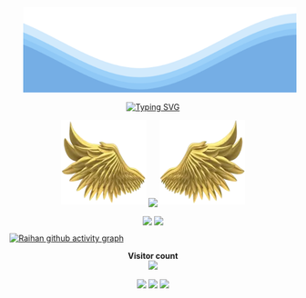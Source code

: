 <p align="center">
  <ul>   
    <img src="https://raw.githubusercontent.com/fredgrott/FredGrott/gh-pages/waves.svg" width="100%" height="150">
    </ul>
</p>	
<p align=center>
  <div align="center">
    <a href="https://git.io/typing-svg"><img src="https://readme-typing-svg.demolab.com?font=Roboto&weight=900&size=30&pause=1000&color=FFFFFF&center=true&vCenter=true&multiline=true&width=435&height=100&lines=Hi%2C+I'Mohammed+Raihan;Laravel+Developer" alt="Typing SVG" /></a>
  </div>
</p>
<p align="center">
  <img height="150" width="150" src="left.webp">
  <img align="center" src="https://github-readme-streak-stats.herokuapp.com/?user=RaihanIIUC&theme=dark&hide_border=true"/>
  <img height="150" width="150" src="right.webp">
</p>

<p align="center"  >
    <img align="center"  src="https://github-readme-stats.vercel.app/api?username=RaihanIIUC&show_icons=true&hide_border=true&title_color=94b4a4&amp&icon_color=FFFFFF&amp&text_color=FFFFFF&amp&bg_color=000000&count_private=true&include_all_commits=true"/>
      <img  align="center"  height="195px" src="https://github-readme-stats.vercel.app/api/top-langs/?username=RaihanIIUC&text_color=FFFFFF&bg_color=000000&title_color=94b4a4&langs_count=15&layout=compact&hide_border=true" />

</p>

[![Raihan github activity graph](https://github-readme-activity-graph.vercel.app/graph?username=RaihanIIUC&theme=react-dark)](https://github.com/RaihanIIUC/github-readme-activity-graph)

</p>
  <p align="center"> 
  <b>Visitor count</b><br>
  <img src="https://profile-counter.glitch.me/RaihanIIUC/count.svg" />
</p>
<p align="center">
<a href="https://www.linkedin.com/in/raihan-php"><img src="https://img.shields.io/badge/-Mohammed%20Raihan%20-0077B5?style=flat&logo=Linkedin&logoColor=white"/></a>
<a href="mailto:mdraihan4835@gmail.com"><img src="https://img.shields.io/badge/-Gmail-D14836?style=flat&logo=Gmail&logoColor=white"/></a>
<a href="https://stackoverflow.com/users/12324937/raihan-bd-1213"><img src="https://img.shields.io/badge/Stack_Overflow-FE7A16?style=flat&&logo=stack-overflow&logoColor=white"/></a>
</p>
